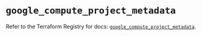# `google_compute_project_metadata`

Refer to the Terraform Registry for docs: [`google_compute_project_metadata`](https://registry.terraform.io/providers/hashicorp/google/6.8.0/docs/resources/compute_project_metadata).
